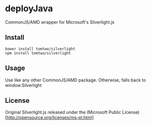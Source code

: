 # deployJava

CommonJS/AMD wrapper for Microsoft's Silverlight.js

## Install

    bower install tomtwo/silverlight
    npm install tomtwo/silverlight

## Usage

Use like any other CommonJS/AMD package. Otherwise, falls back to window.Silverlight

## License

Original Silverlight.js released under the (Microsoft Public License)[http://opensource.org/licenses/ms-pl.html]